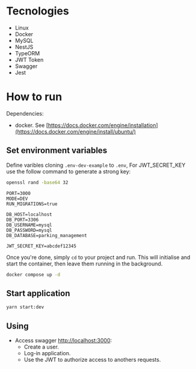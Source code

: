 # Tecnologies

- Linux
- Docker
- MySQL
- NestJS
- TypeORM
- JWT Token
- Swagger
- Jest

# How to run

Dependencies:

- docker. See [https://docs.docker.com/engine/installation](https://docs.docker.com/engine/install/ubuntu/)

## Set environment variables

Define varibles cloning `.env-dev-example` to `.env`, For JWT_SECRET_KEY use the follow command to generate a strong key:

```bash
openssl rand -base64 32
```

```env
PORT=3000
MODE=DEV
RUN_MIGRATIONS=true

DB_HOST=localhost
DB_PORT=3306
DB_USERNAME=mysql
DB_PASSWORD=mysql
DB_DATABASE=parking_management

JWT_SECRET_KEY=abcdef12345
```

Once you're done, simply `cd` to your project and run. This will initialise and start the
container, then leave them running in the background.

```bash
docker compose up -d
```

## Start application

```bash
yarn start:dev
```

## Using

- Access swagger [http://localhost:3000](http://localhost:3000):
  - Create a user.
  - Log-in application.
  - Use the JWT to authorize access to anothers requests.
